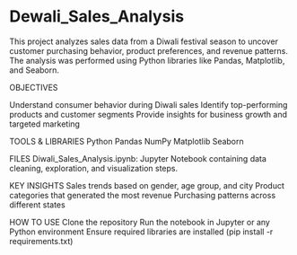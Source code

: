 # Dewali_Sales_Analysis
This project analyzes sales data from a Diwali festival season to uncover customer purchasing behavior, product preferences, and revenue patterns. The analysis was performed using Python libraries like Pandas, Matplotlib, and Seaborn.

OBJECTIVES

Understand consumer behavior during Diwali sales
Identify top-performing products and customer segments
Provide insights for business growth and targeted marketing

TOOLS & LIBRARIES
Python
Pandas
NumPy
Matplotlib
Seaborn

FILES
Diwali_Sales_Analysis.ipynb: Jupyter Notebook containing data cleaning, exploration, and visualization steps.

KEY INSIGHTS
Sales trends based on gender, age group, and city
Product categories that generated the most revenue
Purchasing patterns across different states

HOW TO USE
Clone the repository
Run the notebook in Jupyter or any Python environment
Ensure required libraries are installed (pip install -r requirements.txt)
